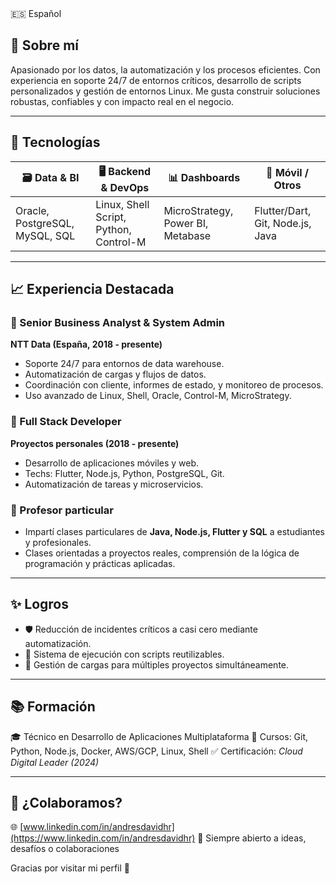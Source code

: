 <summary>🇪🇸 Español</summary>

## 🧠 Sobre mí

Apasionado por los datos, la automatización y los procesos eficientes. Con experiencia en soporte 24/7 de entornos críticos, desarrollo de scripts personalizados y gestión de entornos Linux.
Me gusta construir soluciones robustas, confiables y con impacto real en el negocio.

---

## 🧰 Tecnologías

| 🗃️ Data & BI                    | 🖥️ Backend & DevOps                     | 📊 Dashboards                      | 📱 Móvil / Otros                  |
| ------------------------------ | -------------------------------------- | --------------------------------- | -------------------------------- |
| Oracle, PostgreSQL, MySQL, SQL | Linux, Shell Script, Python, Control-M | MicroStrategy, Power BI, Metabase | Flutter/Dart, Git, Node.js, Java |

---

## 📈 Experiencia Destacada

### 🔹 Senior Business Analyst & System Admin
**NTT Data (España, 2018 - presente)**
- Soporte 24/7 para entornos de data warehouse.
- Automatización de cargas y flujos de datos.
- Coordinación con cliente, informes de estado, y monitoreo de procesos.
- Uso avanzado de Linux, Shell, Oracle, Control-M, MicroStrategy.

### 🔹 Full Stack Developer
**Proyectos personales (2018 - presente)**
- Desarrollo de aplicaciones móviles y web.
- Techs: Flutter, Node.js, Python, PostgreSQL, Git.
- Automatización de tareas y microservicios.

### 🔹 Profesor particular
- Impartí clases particulares de **Java, Node.js, Flutter y SQL** a estudiantes y profesionales.
- Clases orientadas a proyectos reales, comprensión de la lógica de programación y prácticas aplicadas.

---

## ✨ Logros

- 🛡️ Reducción de incidentes críticos a casi cero mediante automatización.
- 🔄 Sistema de ejecución con scripts reutilizables.
- 🧰 Gestión de cargas para múltiples proyectos simultáneamente.

---

## 📚 Formación

🎓 Técnico en Desarrollo de Aplicaciones Multiplataforma
📘 Cursos: Git, Python, Node.js, Docker, AWS/GCP, Linux, Shell
✅ Certificación: *Cloud Digital Leader (2024)*

---

## 🤝 ¿Colaboramos?

🌐 [www.linkedin.com/in/andresdavidhr](https://www.linkedin.com/in/andresdavidhr)
🚀 Siempre abierto a ideas, desafíos o colaboraciones

Gracias por visitar mi perfil 🙌
